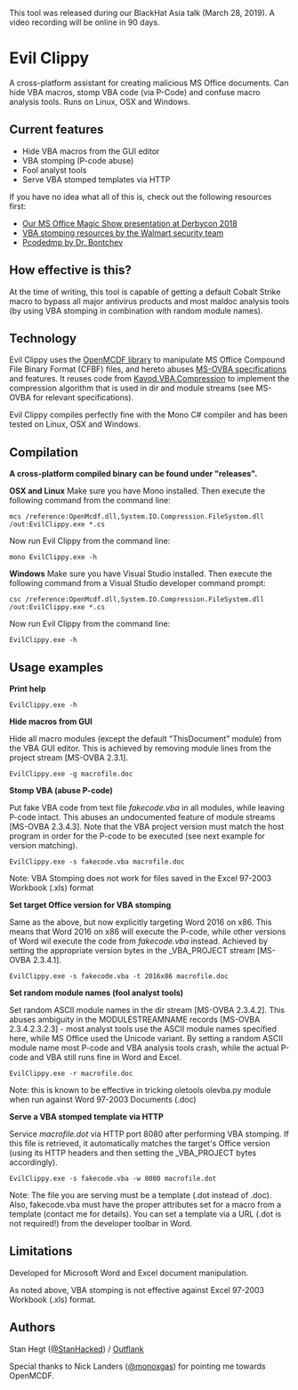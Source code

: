 This tool was released during our BlackHat Asia talk (March 28, 2019). A video recording will be online in 90 days.

# Evil Clippy
A cross-platform assistant for creating malicious MS Office documents. Can hide VBA macros, stomp VBA code (via P-Code) and confuse macro analysis tools. Runs on Linux, OSX and Windows.

## Current features
* Hide VBA macros from the GUI editor
* VBA stomping (P-code abuse)
* Fool analyst tools
* Serve VBA stomped templates via HTTP

If you have no idea what all of this is, check out the following resources first:
* [Our MS Office Magic Show presentation at Derbycon 2018](https://outflank.nl/blog/2018/10/28/recordings-of-our-derbycon-and-brucon-presentations/)
* [VBA stomping resources by the Walmart security team](https://vbastomp.com/)
* [Pcodedmp by Dr. Bontchev](https://github.com/bontchev/pcodedmp)

## How effective is this?
At the time of writing, this tool is capable of getting a default Cobalt Strike macro to bypass all major antivirus products and most maldoc analysis tools (by using VBA stomping in combination with random module names).

## Technology
Evil Clippy uses the [OpenMCDF library](https://github.com/ironfede/openmcdf/) to manipulate MS Office Compound File Binary Format (CFBF) files, and hereto abuses [MS-OVBA specifications](https://docs.microsoft.com/en-us/openspecs/office_file_formats/ms-ovba/) and features. It reuses code from [Kavod.VBA.Compression](https://github.com/rossknudsen/Kavod.Vba.Compression) to implement the compression algorithm that is used in dir and module streams (see MS-OVBA for relevant specifications).

Evil Clippy compiles perfectly fine with the Mono C# compiler and has been tested on Linux, OSX and Windows.

## Compilation

**A cross-platform compiled binary can be found under "releases".**

**OSX and Linux**
Make sure you have Mono installed. Then execute the following command from the command line:

`mcs /reference:OpenMcdf.dll,System.IO.Compression.FileSystem.dll /out:EvilClippy.exe *.cs`

Now run Evil Clippy from the command line:

`mono EvilClippy.exe -h`

**Windows**
Make sure you have Visual Studio installed. Then execute the following command from a Visual Studio developer command prompt:

`csc /reference:OpenMcdf.dll,System.IO.Compression.FileSystem.dll /out:EvilClippy.exe *.cs`

Now run Evil Clippy from the command line:

`EvilClippy.exe -h`

## Usage examples

**Print help**

`EvilClippy.exe -h`

**Hide macros from GUI**

Hide all macro modules (except the default "ThisDocument" module) from the VBA GUI editor. This is achieved by removing module lines from the project stream [MS-OVBA 2.3.1].

`EvilClippy.exe -g macrofile.doc`

**Stomp VBA (abuse P-code)**

Put fake VBA code from text file *fakecode.vba* in all modules, while leaving P-code intact. This abuses an undocumented feature of module streams [MS-OVBA 2.3.4.3]. Note that the VBA project version must match the host program in order for the P-code to be executed (see next example for version matching).

`EvilClippy.exe -s fakecode.vba macrofile.doc`

Note: VBA Stomping does not work for files saved in the Excel 97-2003 Workbook (.xls) format

**Set target Office version for VBA stomping**

Same as the above, but now explicitly targeting Word 2016 on x86. This means that Word 2016 on x86 will execute the P-code, while other versions of Word wil execute the code from *fakecode.vba* instead. Achieved by setting the appropriate version bytes in the _VBA_PROJECT stream [MS-OVBA 2.3.4.1].

`EvilClippy.exe -s fakecode.vba -t 2016x86 macrofile.doc`

**Set random module names (fool analyst tools)**

Set random ASCII module names in the dir stream [MS-OVBA 2.3.4.2]. This abuses ambiguity in the MODULESTREAMNAME records [MS-OVBA 2.3.4.2.3.2.3] - most analyst tools use the ASCII module names specified here, while MS Office used the Unicode variant. By setting a random ASCII module name most P-code and VBA analysis tools crash, while the actual P-code and VBA still runs fine in Word and Excel.

`EvilClippy.exe -r macrofile.doc`

Note: this is known to be effective in tricking oletools olevba.py module when run against Word 97-2003 Documents (.doc)

**Serve a VBA stomped template via HTTP**

Service *macrofile.dot* via HTTP port 8080 after performing VBA stomping. If this file is retrieved, it automatically matches the target's Office version (using its HTTP headers and then setting the _VBA_PROJECT bytes accordingly).

`EvilClippy.exe -s fakecode.vba -w 8080 macrofile.dot`

Note: The file you are serving must be a template (.dot instead of .doc). Also, fakecode.vba must have the proper attributes set for a macro from a template (contact me for details). You can set a template via a URL (.dot is not required!) from the developer toolbar in Word.

## Limitations

Developed for Microsoft Word and Excel document manipulation.

As noted above, VBA stomping is not effective against Excel 97-2003 Workbook (.xls) format.

## Authors
Stan Hegt ([@StanHacked](https://twitter.com/StanHacked)) / [Outflank](https://www.outflank.nl)

Special thanks to Nick Landers ([@monoxgas](https://twitter.com/monoxgas)) for pointing me towards OpenMCDF.
